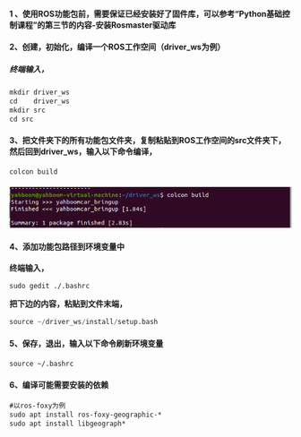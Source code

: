 #### 1 、使用ROS功能包前，需要保证已经安装好了固件库，可以参考“Python基础控制课程”的第三节的内容-安装Rosmaster驱动库

#### 2、创建，初始化，编译一个ROS工作空间（driver_ws为例）

##### 终端输入，

```
mkdir driver_ws
cd    driver_ws
mkdir src
cd src
```

#### 3、把文件夹下的所有功能包文件夹，复制粘贴到ROS工作空间的src文件夹下，然后回到driver_ws，输入以下命令编译，

```
colcon build
```

#### ![image-20230529192823753](image-20230529192823753.png)

#### 4、添加功能包路径到环境变量中

**终端输入，**

```
sudo gedit ./.bashrc	
```

**把下边的内容，粘贴到文件末端，**

```python
source ~/driver_ws/install/setup.bash
```

#### 5、保存，退出，输入以下命令刷新环境变量

```
source ~/.bashrc
```

#### 6、编译可能需要安装的依赖

```
#以ros-foxy为例
sudo apt install ros-foxy-geographic-*
sudo apt install libgeograph*
```

